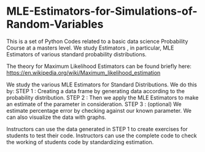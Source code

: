 # MLE-Estimators-for-Simulations-of-Random-Variables
This is a set of Python Codes related to a basic data science Probability Course at a masters level. We study Estimators , in particular, MLE Estimators of various standard probability distributions.

The theory for Maximum Likelihood Estimators can be found briefly here: https://en.wikipedia.org/wiki/Maximum_likelihood_estimation

We study the various MLE Estimators for Standard Distributions. 
We do this by:
STEP 1 : Creating a data frame by generating data according to the probability distribution. 
STEP 2 : Then we apply the MLE Estimators to make an estimate of the parameter in consideration.
STEP 3 : (optional) We estimate percentage error by checking against our known parameter. We can also visualize the data with graphs.

Instructors can use the data generated in STEP 1 to create exercises for students to test their code. 
Instructors can use the complete code to check the working of students code by standardizing estimation.
